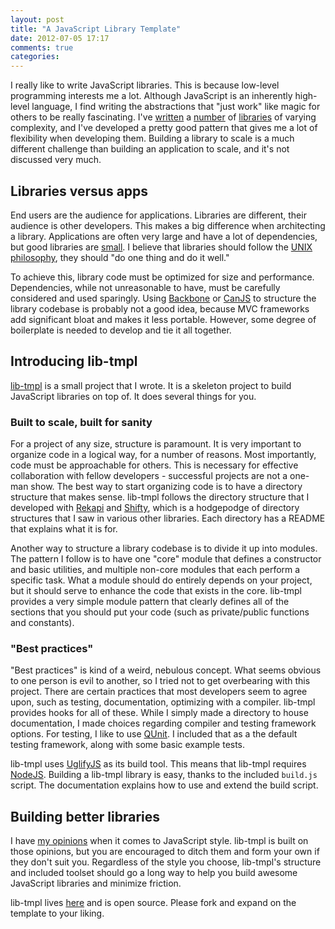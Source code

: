 ```yaml
---
layout: post
title: "A JavaScript Library Template"
date: 2012-07-05 17:17
comments: true
categories:
---
```


I really like to write JavaScript libraries.  This is because low-level programming interests me a lot.  Although JavaScript is an inherently high-level language, I find writing the abstractions that "just work" like magic for others to be really fascinating.  I've [written](https://github.com/jeremyckahn/c-qwncr) a [number](https://github.com/jeremyckahn/shifty) of [libraries](https://github.com/jeremyckahn/rekapi) of varying complexity, and I've developed a pretty good pattern that gives me a lot of flexibility when developing them.  Building a library to scale is a much different challenge than building an application to scale, and it's not discussed very much.

## Libraries versus apps

End users are the audience for applications.  Libraries are different, their audience is other developers.  This makes a big difference when architecting a library.  Applications are often very large and have a lot of dependencies, but good libraries are [small](http://microjs.com/).  I believe that libraries should follow the [UNIX philosophy](http://en.wikipedia.org/wiki/Unix_philosophy), they should "do one thing and do it well."

To achieve this, library code must be optimized for size and performance.  Dependencies, while not unreasonable to have, must be carefully considered and used sparingly.  Using [Backbone](http://backbonejs.org/) or [CanJS](http://canjs.us/) to structure the library codebase is probably not a good idea, because MVC frameworks add significant bloat and makes it less portable.  However, some degree of boilerplate is needed to develop and tie it all together.

## Introducing lib-tmpl

[lib-tmpl](https://github.com/jeremyckahn/lib-tmpl) is a small project that I wrote.  It is a skeleton project to build JavaScript libraries on top of.  It does several things for you.

### Built to scale, built for sanity

For a project of any size, structure is paramount.  It is very important to organize code in a logical way, for a number of reasons.  Most importantly, code must be approachable for others.  This is necessary for effective collaboration with fellow developers - successful projects are not a one-man show.  The best way to start organizing code is to have a directory structure that makes sense.  lib-tmpl follows the directory structure that I developed with [Rekapi](https://github.com/jeremyckahn/rekapi) and [Shifty](https://github.com/jeremyckahn/shifty), which is a hodgepodge of directory structures that I saw in various other libraries.  Each directory has a README that explains what it is for.

Another way to structure a library codebase is to divide it up into modules.  The pattern I follow is to have one "core" module that defines a constructor and basic utilities, and multiple non-core modules that each perform a specific task.  What a module should do entirely depends on your project, but it should serve to enhance the code that exists in the core.  lib-tmpl provides a very simple module pattern that clearly defines all of the sections that you should put your code (such as private/public functions and constants).

### "Best practices"

"Best practices" is kind of a weird, nebulous concept.  What seems obvious to one person is evil to another, so I tried not to get overbearing with this project.  There are certain practices that most developers seem to agree upon, such as testing, documentation, optimizing with a compiler.  lib-tmpl provides hooks for all of these.  While I simply made a directory to house documentation, I made choices regarding compiler and testing framework options.  For testing, I like to use [QUnit](http://qunitjs.com/).  I included that as a the default testing framework, along with some basic example tests.

lib-tmpl uses [UglifyJS](https://github.com/mishoo/UglifyJS/) as its build tool.  This means that lib-tmpl requires [NodeJS](http://nodejs.org/).  Building a lib-tmpl library is easy, thanks to the included `build.js` script.  The documentation explains how to use and extend the build script.

## Building better libraries

I have [my opinions](http://jeremyckahn.github.com/blog/2012/07/01/treating-javascript-like-a-30-year-old-language/) when it comes to JavaScript style.  lib-tmpl is built on those opinions, but you are encouraged to ditch them and form your own if they don't suit you.  Regardless of the style you choose, lib-tmpl's structure and included toolset should go a long way to help you build awesome JavaScript libraries and minimize friction.

lib-tmpl lives [here](https://github.com/jeremyckahn/lib-tmpl) and is open source.  Please fork and expand on the template to your liking.

